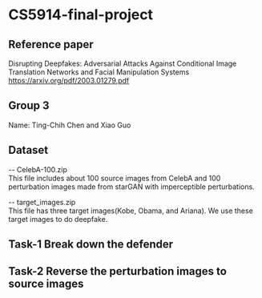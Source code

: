 # CS5914-final-project

## Reference paper  
Disrupting Deepfakes: Adversarial Attacks Against Conditional Image Translation Networks and Facial Manipulation Systems  
https://arxiv.org/pdf/2003.01279.pdf  

## Group 3  
Name: Ting-Chih Chen and Xiao Guo  

## Dataset  
-- CelebA-100.zip  
This file includes about 100 source images from CelebA and 100 perturbation images made from starGAN with imperceptible perturbations.  

-- target_images.zip  
This file has three target images(Kobe, Obama, and Ariana). We use these target images to do deepfake.  

## Task-1 Break down the defender  

## Task-2 Reverse the perturbation images to source images  
